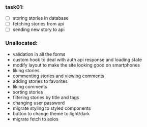 ### task01:
- [ ] storing stories in database
- [ ] fetching stories from api 
- [ ] sending new story to api

### Unallocated:
* validation in all the forms
* custom hook to deal with auth api response and loading state
* modify layout to make the site looking good on smartphones
* liking stories
* commenting stories and viewing comments
* adding stories to favorites
* liking comments
* sorting stories
* filtering stories by title and tags
* changing user password
* migrate styling to styled components
* button to change theme to light/dark
* migrate fetch to axios
